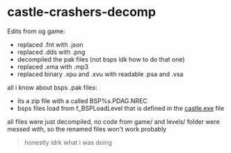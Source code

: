 # castle-crashers-decomp

Edits from og game:
- replaced .fnt with .json
- replaced .dds with .png
- decompiled the pak files (not bsps idk how to do that one)
- replaced .xma with .mp3
- replaced binary .xpu and .xvu with readable .psa and .vsa

all i know about bsps .pak files:
- its a zip file with a called BSP%s.PDAG.NREC
- bsps files load from f_BSPLoadLevel that is defined in the [castle.exe](https://gofile.io/d/SObWSm) file

all files were just decompiled, no code from game/ and levels/ folder were messed with, so the renamed files won't work probably

> honestly idrk what i was doing